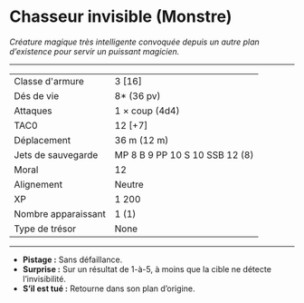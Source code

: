 # Chasseur invisible (Monstre)


*Créature magique très intelligente convoquée depuis un autre plan
d’existence pour servir un puissant magicien.*

-----

|                     |                                |
| ------------------- | ------------------------------ |
| Classe d'armure     | 3 \[16\]                       |
| Dés de vie          | 8\* (36 pv)                    |
| Attaques            | 1 × coup (4d4)                 |
| TAC0                | 12 \[+7\]                      |
| Déplacement         | 36 m (12 m)                    |
| Jets de sauvegarde  | MP 8 B 9 PP 10 S 10 SSB 12 (8) |
| Moral               | 12                             |
| Alignement          | Neutre                         |
| XP                  | 1 200                          |
| Nombre apparaissant | 1 (1)                          |
| Type de trésor      | None                           |

-----

  - **Pistage :** Sans défaillance.
  - **Surprise :** Sur un résultat de 1-à-5, à moins que la cible ne
    détecte l’invisibilité.
  - **S’il est tué :** Retourne dans son plan d’origine.